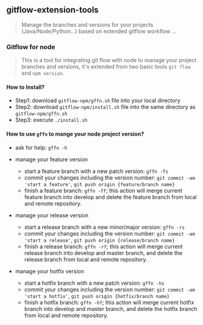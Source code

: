 ## gitflow-extension-tools
> Manage the branches and versions for your projects (Java/Node/Python...) based on extended gitflow workflow ...

### Gitflow for node
> This is a tool for integrating git flow with node to manage your project branches and versions, it's extended from two basic tools `git flow` and `npm version`. 

#### How to Install?
- Step1: download `gitflow-npm/gffn.sh` file into your local directory 
- Step2: download `gitflow-npm/install.sh` file into the same directory as `gitflow-npm/gffn.sh`
- Step3: execute `./install.sh`

#### How to use `gffn` to mange your node project version?

- ask for help: `gffn -h`

- manage your feature version
    - start a feature branch with a new patch version: `gffn -fs`
    - commit your changes including the version number: `git commit -am 'start a feature'`, `git push origin {feature/branch name}`
    - finish a feature branch: `gffn -ff`; this action will merge current feature branch into develop and delete the feature branch from local and remote repository.

- manage your release version
    - start a release branch with a new minor/major version: `gffn -rs`
    - commit your changes including the version number: `git commit -am 'start a release'`, `git push origin {release/branch name}`
    - finish a release branch: `gffn -rf`; this action will merge current release branch into develop and master branch, and delete the release branch from local and remote repository.

- manage your hotfix version
    - start a hotfix branch with a new patch version: `gffn -hs`
    - commit your changes including the version number: `git commit -am 'start a hotfix'`, `git push origin {hotfix/branch name}`
    - finish a hotfix branch: `gffn -hf`; this action will merge current hotfix branch into develop and master branch, and delete the hotfix branch from local and remote repository.